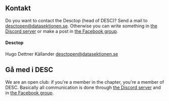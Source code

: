 ## Kontakt

Do you want to contact the Desctop (head of DESC)? Send a mail to [desctopen@datasektionen.se](mailto:desctopen@datasektionen.se). Otherwise you can write something in [the Discord server](https://discord.gg/xwjCxXkmFM) or make a post in [the Facebook group](https://www.facebook.com/groups/447431545372957/).

#### Desctop

Hugo Dettner Källander
[desctopen@datasektionen.se](mailto:desctopen@datasektionen.se)

## Gå med i DESC

We are an open club: if you're a member in the chapter, you're a member of DESC. Basically all communication is done through [the Discord server](https://discord.gg/xJaATpd) and in [the Facebook group](https://www.facebook.com/groups/447431545372957/).

